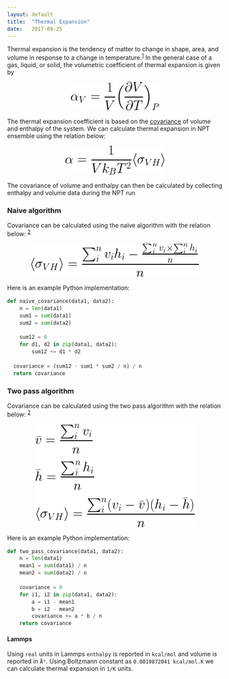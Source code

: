 ```yaml
---
layout: default
title:  "Thermal Expansion"
date:   2017-09-25
---
```


Thermal expansion is the tendency of matter to change in shape, area, and volume in response to a change in temperature.<sup>[1](https://en.wikipedia.org/wiki/Thermal_expansion)</sup>
In the general case of a gas, liquid, or solid, the volumetric coefficient of thermal expansion is given by

<p align="center"><img src="img/thexp-1.png"></p>

The thermal expansion coefficient is based on the [covariance](https://en.wikipedia.org/wiki/Covariance) of volume and enthalpy of the system.
We can calculate thermal expansion in NPT ensemble using the relation below:

<p align="center"><img src="img/thexp-2.png"></p>


The covariance of volume and enthalpy can then be calculated by collecting enthalpy and volume data during the NPT run

### Naive algorithm

Covariance can be calculated using the naive algorithm with the relation below: <sup>[2](https://en.wikipedia.org/wiki/Algorithms_for_calculating_variance#Covariance)</sup>

<p align="center"><img src="img/naive-covariance.png"></p>

Here is an example Python implementation:

```python
def naive_covariance(data1, data2):
    n = len(data1)
    sum1 = sum(data1)
    sum2 = sum(data2)

    sum12 = 0
    for d1, d2 in zip(data1, data2):
        sum12 += d1 * d2

  covariance = (sum12 - sum1 * sum2 / n) / n
  return covariance
```

### Two pass algorithm

Covariance can be calculated using the two pass algorithm with the relation below: <sup>[2](https://en.wikipedia.org/wiki/Algorithms_for_calculating_variance#Covariance)</sup>

<p align="center"><img src="img/two-pass-covariance.png"></p>

Here is an example Python implementation:

```python
def two_pass_covariance(data1, data2):
    n = len(data1)
    mean1 = sum(data1) / n
    mean2 = sum(data2) / n

    covariance = 0
    for i1, i2 in zip(data1, data2):
        a = i1 - mean1
        b = i2 - mean2
        covariance += a * b / n
    return covariance
```

#### Lammps

Using `real` units in Lammps `enthalpy` is reported in `kcal/mol` and volume is reported in `Å³`. Using Boltzmann constant as `0.0019872041 kcal/mol.K` we can calculate thermal expansion in `1/K` units.
